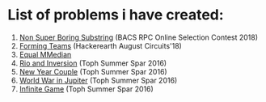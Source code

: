# List of problems i have created:
1. [Non Super Boring Substring](https://algo.codemarshal.org/contests/bacsrpc18/problems/D) (BACS RPC Online Selection Contest 2018)
2. [Forming Teams](https://www.hackerearth.com/problem/algorithm/forming-teams-b66d2022/) (Hackerearth August Circuits'18)
3. [Equal MMedian](https://www.hackerearth.com/practice/basic-programming/implementation/basics-of-implementation/practice-problems/algorithm/equal-median-8aba723b/)
4. [Rio and Inversion](https://toph.co/p/rio-and-inversion) (Toph Summer Spar 2016)
5. [New Year Couple](https://toph.co/p/new-year-couple) (Toph Summer Spar 2016)
6. [World War in Jupiter](https://toph.co/p/world-war-in-jupiter) (Toph Summer Spar 2016)
7. [Infinite Game](https://toph.co/p/infinite-game) (Toph Summer Spar 2016)
